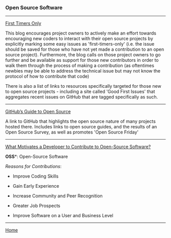 ### Open Source Software

---

[First Timers Only](https://www.firsttimersonly.com/)

This blog encourages project owners to actively make an effort towards encouraging new coders to interact with their open source projects by explicitly marking some easy issues as 'first-timers-only' (i.e. the issue should be saved for those who have not yet made a contribution to an open source project).  Furthermore, the blog calls on those project owners to go further and be available as support for those new contributors in order to walk them through the process of making a contribution (as oftentimes newbies may be able to address the technical issue but may not know the protocol of how to contribute that code)

There is also a list of links to resources specifically targeted for those new to open source projects - including a site called 'Good First Issues' that aggregates recent issues on GitHub that are tagged specifically as such.

---

[GitHub’s Guide to Open Source](https://github.com/open-source)

A link to GitHub that highlights the open source nature of many projects hosted there.  Includes links to open source guides, and the results of an Open Source Survey, as well as promotes 'Open Source Friday'

---

[What Motivates a Developer to Contribute to Open-Source Software?](https://clearcode.cc/blog/why-developers-contribute-open-source-software/)

**OSS***: Open-Source Software

*Reasons for Contributions*:

* Improve Coding Skills

* Gain Early Experience

* Increase Community and Peer Recognition

* Greater Job Prospects

* Improve Software on a User and Business Level

---

[Home](https://jchinzi.github.io/reading-notes/)